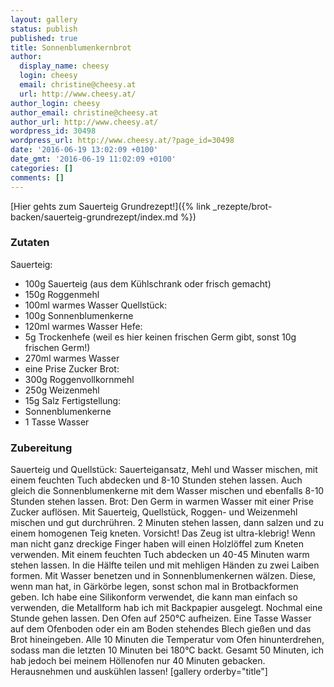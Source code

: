 ```yaml
---
layout: gallery
status: publish
published: true
title: Sonnenblumenkernbrot
author:
  display_name: cheesy
  login: cheesy
  email: christine@cheesy.at
  url: http://www.cheesy.at/
author_login: cheesy
author_email: christine@cheesy.at
author_url: http://www.cheesy.at/
wordpress_id: 30498
wordpress_url: http://www.cheesy.at/?page_id=30498
date: '2016-06-19 13:02:09 +0100'
date_gmt: '2016-06-19 11:02:09 +0100'
categories: []
comments: []
---
```

[Hier gehts zum Sauerteig Grundrezept!]({% link _rezepte/brot-backen/sauerteig-grundrezept/index.md %})
### Zutaten
Sauerteig:
* 100g Sauerteig (aus dem Kühlschrank oder frisch gemacht)
* 150g Roggenmehl
* 100ml warmes Wasser
Quellstück:
* 100g Sonnenblumenkerne
* 120ml warmes Wasser
Hefe:
* 5g Trockenhefe (weil es hier keinen frischen Germ gibt, sonst 10g frischen Germ!)
* 270ml warmes Wasser
* eine Prise Zucker
Brot:
* 300g Roggenvollkornmehl
* 250g Weizenmehl
* 15g Salz
Fertigstellung:
* Sonnenblumenkerne
* 1 Tasse Wasser
### Zubereitung
Sauerteig und Quellstück:
Sauerteigansatz, Mehl und Wasser mischen, mit einem feuchten Tuch abdecken und 8-10 Stunden stehen lassen.
Auch gleich die Sonnenblumenkerne mit dem Wasser mischen und ebenfalls 8-10 Stunden stehen lassen.
Brot:
Den Germ in warmen Wasser mit einer Prise Zucker auflösen. Mit Sauerteig, Quellstück, Roggen- und Weizenmehl mischen und gut durchrühren. 2 Minuten stehen lassen, dann salzen und zu einem homogenen Teig kneten. Vorsicht! Das Zeug ist ultra-klebrig! Wenn man nicht ganz dreckige Finger haben will einen Holzlöffel zum Kneten verwenden. Mit einem feuchten Tuch abdecken un 40-45 Minuten warm stehen lassen.
In die Hälfte teilen und mit mehligen Händen zu zwei Laiben formen. Mit Wasser benetzen und in Sonnenblumenkernen wälzen. Diese, wenn man hat, in Gärkörbe legen, sonst schon mal in Brotbackformen geben. Ich habe eine Silikonform verwendet, die kann man einfach so verwenden, die Metallform hab ich mit Backpapier ausgelegt. Nochmal eine Stunde gehen lassen.
Den Ofen auf 250°C aufheizen. Eine Tasse Wasser auf dem Ofenboden oder ein am Boden stehendes Blech gießen und das Brot hineingeben. Alle 10 Minuten die Temperatur vom Ofen hinunterdrehen, sodass man die letzten 10 Minuten bei 180°C backt. Gesamt 50 Minuten, ich hab jedoch bei meinem Höllenofen nur 40 Minuten gebacken.
Herausnehmen und auskühlen lassen!
[gallery orderby="title"]
